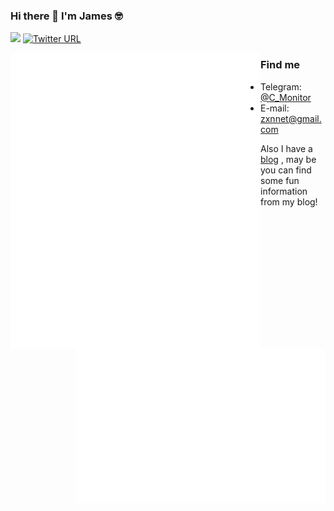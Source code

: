 ### Hi there 👋 I'm James 🤓 
![](https://img.shields.io/badge/Hey!-friend～-green) [![Twitter URL](https://img.shields.io/twitter/url?style=social&url=https%3A%2F%2Ftwitter.com%2FViewvZxn)](https://twitter.com/ViewvZxn)  

<img alt="m" align="left" width="400px" src="https://github.com/viewv/viewv/blob/master/metrics.plugin.music.svg">
<img alt="m" align="right" width="400px" src="https://github.com/viewv/viewv/blob/master/metrics.plugin.activity.svg">  

### Find me

- Telegram: [@C_Monitor](https://t.me/C_Monitor)
- E-mail: zxnnet@gmail.com


Also I have a [blog](https://tech.viewv.top) , may be you can find some fun information from my blog!
